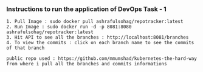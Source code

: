 ### Instructions to run the application of DevOps Task - 1 

    1. Pull Image : sudo docker pull ashrafulsohag/repotracker:latest
    2. Run Image : sudo docker run -d -p 8081:8080 ashrafulsohag/repotracker:latest
    3. Hit API to see all the branches : http://localhost:8081/branches
    4. To view the commits : click on each branch name to see the commits of that branch

    public repo used : https://github.com/mmumshad/kubernetes-the-hard-way
    from where i pull all the branches and commits informations
